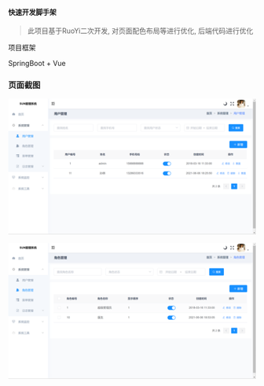 #### 快速开发脚手架

>  此项目基于RuoYi二次开发, 对页面配色布局等进行优化, 后端代码进行优化



项目框架

SpringBoot + Vue



### 页面截图

![](img/img1.png)

![](img/img2.png)